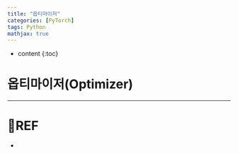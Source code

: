 ```yaml
---
title: "옵티마이저"
categories: [PyTorch]
tags: Python
mathjax: true
---
```


* content
{:toc}
# 옵티마이저(Optimizer)



---

# 📌REF

-   

